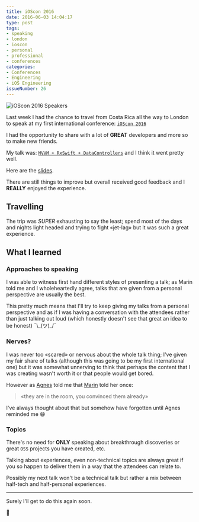 ```yaml
---
title: iOScon 2016
date: 2016-06-03 14:04:17
type: post
tags:
- speaking
- london
- ioscon
- personal
- professional
- conferences
categories:
- Conferences
- Engineering
- iOS Engineering
issueNumber: 26
---
```


<!--more-->

![iOScon 2016 Speakers](http://res.cloudinary.com/skillsmatter/image/upload/v1461926676/ioscon_speakers_collage_nxn8qm.jpg)

Last week I had the chance to travel from Costa Rica all the way to London to speak at my first international conference: [`iOScon 2016`][ioscon]

I had the opportunity to share with a lot of **GREAT** developers and more so to make new friends.

My talk was: [`MVVM + RxSwift + DataControllers`][talk] and I think it went pretty well.

Here are the [slides][slides].

<script async class="speakerdeck-embed" data-id="7d5ec318cd9744f69818c716a2fc1642" data-ratio="1.77777777777778" src="//speakerdeck.com/assets/embed.js"></script>

There are still things to improve but overall received good feedback and I **REALLY** enjoyed the experience.

## Travelling

The trip was *SUPER* exhausting to say the least; spend most of the days and nights light headed and trying to fight «jet-lag» but it was such a great experience.

## What I learned

### Approaches to speaking

I was able to witness first hand different styles of presenting a talk; as Marin told me and I wholeheartedly agree, talks that are given from a personal perspective are usually the best.

This pretty much means that I'll try to keep giving my talks from a personal perspective and as if I was having a conversation with the attendees rather than just talking out loud (which honestly doesn't see that great an idea to be honest) ¯\\\_(ツ)_/¯

### Nerves?

I was never too «scared» or nervous about the whole talk thing; I've given my fair share of talks (although this was going to be my first international one) but it was somewhat unnerving to think that perhaps the content that I was creating wasn't worth it or that people would get bored.

However as [Agnes][agnes] told me that [Marin][marin] told her once:
>«they are in the room, you convinced them already»

I've always thought about that but somehow have forgotten until Agnes reminded me 😄

### Topics

There's no need for **ONLY** speaking about breakthrough discoveries or great `OSS` projects you have created, etc.

Talking about experiences, even non-technical topics are always great if you so happen to deliver them in a way that the attendees can relate to.

Possibly my next talk won't be a technical talk but rather a mix between half-tech and half-personal experiences.

---

Surely I'll get to do this again soon.

🙇


[ioscon]:https://skillsmatter.com/conferences/7598-ioscon-2016-the-conference-for-ios-and-swift-developers
[talk]:https://skillsmatter.com/skillscasts/7863-mvvm-rxswift-and-datacontrollers
[slides]:https://speakerdeck.com/esttorhe/mvvm-plus-rxswift-plus-datacontrollers
[agnes]:https://twitter.com/vasarhelyia
[marin]:https://twitter.com/icanzilb

